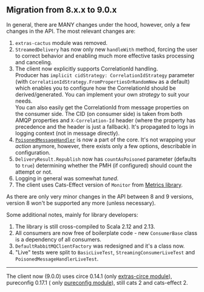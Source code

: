 ## Migration from 8.x.x to 9.0.x

In general, there are MANY changes under the hood, however, only a few changes in the API. The most relevant changes are:

1. `extras-cactus` module was removed.
2. `StreamedDelivery` has now only new `handleWith` method, forcing the user to correct behavior and enabling much more effective tasks
   processing and canceling.
3. The client now explicitly supports CorrelationId handling.  
   Producer has `implicit cidStrategy: CorrelationIdStrategy` parameter (with `CorrelationIdStrategy.FromPropertiesOrRandomNew` as a
   default) which enables you to configure how the CorrelationId should be derived/generated. You can implement your own _strategy_ to suit
   your needs.  
   You can also easily get the CorrelationId from message properties on the consumer side. The CID (on consumer side) is taken from both
   AMQP properties and `X-Correlation-Id` header (where the property has precedence and the header is just a fallback). It's propagated to
   logs in logging context (not in message directly).
4. [`PoisonedMessageHandler`](README.md#poisoned-message-handler) is now a part of the core. It's not wrapping your _action_ anymore,
   however, there exists only a few options, describable in configuration.
5. `DeliveryResult.Republish` now has `countAsPoisoned` parameter (defaults to `true`) determining whether the PMH (if configured) should
   count the attempt or not.
6. Logging in general was somewhat _tuned_.
7. The client uses Cats-Effect version of `Monitor` from [Metrics library](https://github.com/avast/metrics).

As there are only very minor changes in the API between 8 and 9 versions, version 8 won't be supported any more (unless necessary).

Some additional notes, mainly for library developers:

1. The library is still cross-compiled to Scala 2.12 and 2.13.
2. All consumers are now free of boilerplate code - new `ConsumerBase` class is a dependency of all consumers.
3. `DefaultRabbitMQClientFactory` was redesigned and it's a class now.
4. "Live" tests were split to `BasicLiveTest`, `StreamingConsumerLiveTest` and `PoisonedMessageHandlerLiveTest`.

---

The client now (9.0.0) uses circe 0.14.1 (only [extras-circe module](extras-circe)), pureconfig 0.17.1 (
only [pureconfig module](pureconfig)), still cats 2 and cats-effect 2.
